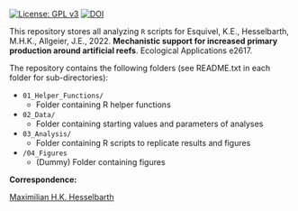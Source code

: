 [![License: GPL v3](https://img.shields.io/badge/License-GPLv3-blue.svg)](https://www.gnu.org/licenses/gpl-3.0)
[![DOI](https://img.shields.io/badge/DOI-10.1002/eap.2617-blue)](https://doi.org/10.1002/eap.2617)

This repository stores all analyzing `R` scripts for Esquivel, K.E., Hesselbarth, M.H.K., Allgeier, J.E., 2022. **Mechanistic support for increased primary production around artificial reefs**. Ecological Applications e2617.

The repository contains the following folders (see README.txt in each folder for sub-directories):
- `01_Helper_Functions/`
  - Folder containing R helper functions
- `02_Data/`
  - Folder containing starting values and parameters of analyses
- `03_Analysis/`
  - Folder containing R scripts to replicate results and figures
- `/04_Figures`
  -  (Dummy) Folder containing figures
  
**Correspondence:**

[Maximilian H.K. Hesselbarth](mailto:mhk.hesselbarth@gmail.com)
